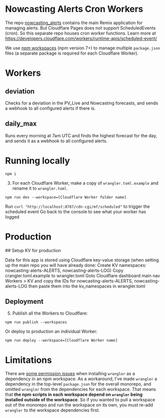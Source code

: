 # Nowcasting Alerts Cron Workers

The repo [nowcasting_alerts](https://github.com/openclimatefix/nowcasting_alerts) contains the main Remix application for managing alerts. But Cloudflare Pages does not support ScheduledEvents (cron). So this separate repo houses cron worker functions.
Learn more at https://developers.cloudflare.com/workers/runtime-apis/scheduled-event/

We use [npm workspaces](https://docs.npmjs.com/cli/v8/using-npm/workspaces) (npm
version 7+) to manage multiple `package.json` files (a separate package is
required for each Cloudflare Worker).

# Workers

## deviation

Checks for a deviation in the PV_Live and Nowcasting forecasts, and sends a webhook to all configured alerts if there is.

## daily_max

Runs every morning at 7am UTC and finds the highest forecast for the day, and sends it as a webhook to all configured alerts.

# Running locally

```
npm i
```

3. For each Cloudflare Worker, make a copy of `wrangler.toml.example` and rename
   it to `wrangler.toml`.

```
npm run dev --workspace=[Cloudflare Worker folder name]
```

Run `curl "http://localhost:8787/cdn-cgi/mf/scheduled"` to trigger the scheduled event
Go back to the console to see what your worker has logged

# Production

## Setup KV for production

Data for this app is stored using Cloudflare key-value storage
(when setting up the main repo you will have already done: Create KV namespaces: nowcasting-alerts-ALERTS, nowcasting-alerts-LOG)
Copy crangler.toml.example to wrangler.toml
Goto Cloudflare dashboard main nav Workers > KV and copy the IDs for nowcasting-alerts-ALERTS, nowcasting-alerts-LOG then paste them into the kv_namespaces in wrangler.toml

## Deployment

5. Publish all the Workers to Cloudflare:

```
npm run publish --workspaces
```

Or deploy to production an individual Worker:

```
npm run deploy --workspace=[Cloudflare Worker name]
```

# Limitations

There are
[some permission issues](https://github.com/cloudflare/wrangler/issues/240) when
installing `wrangler` as a dependency in an npm workspace. As a workaround, I've
made `wrangler` a dependency in the top-level `package.json` for the overall
monorepo, and omitted `wrangler` from the dependencies for each workspace. That
means that **the npm scripts in each workspace depend on `wrangler` being
installed outside of the workspace**. So if you wanted to pull a workspace out
of the monorepo and run the workspace on its own, you must re-add `wrangler` to
the workspace dependencies first.
